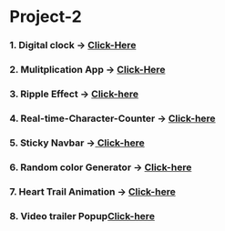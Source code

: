# Project-2

### 1. Digital clock &#8594; [Click-Here](./Beginners%20projects/1.%20Digitial%20Clock/)

### 2. Mulitplication App &#8594; [Click-Here](./Beginners%20projects/2.%20Multiplication%20App/)

### 3. Ripple Effect &#8594; [Click-here](./Beginners%20projects/3.%20Button%20Ripple%20Effect/)


### 4. Real-time-Character-Counter &#8594; [Click-here](./Beginners%20projects/4.%20Real-time%20Character%20Counter/)

### 5. Sticky Navbar &#8594;[ Click-here](./Beginners%20projects/5.%20Sticky%20Navbar/)


### 6. Random color Generator &#8594; [Click-here](./Beginners%20projects/6.%20Random%20color%20Generator/)


### 7. Heart Trail Animation &#8594; [Click-here](./Beginners%20projects/7.%20heart%20Trail%20Animation/)


### 8. Video trailer Popup[Click-here](./Beginners%20projects/8.%20Video%20trailer%20popup/)